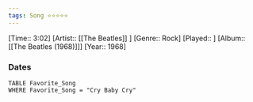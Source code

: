 ```yaml
---
tags: Song ⭐⭐⭐⭐⭐ 
---
```

[Time:: 3:02]
[Artist:: [[The Beatles]] ]
[Genre:: Rock]
[Played:: ]
[Album:: [[The Beatles (1968)]]]
[Year:: 1968]
### Dates
````dataview
TABLE Favorite_Song
WHERE Favorite_Song = "Cry Baby Cry"
````